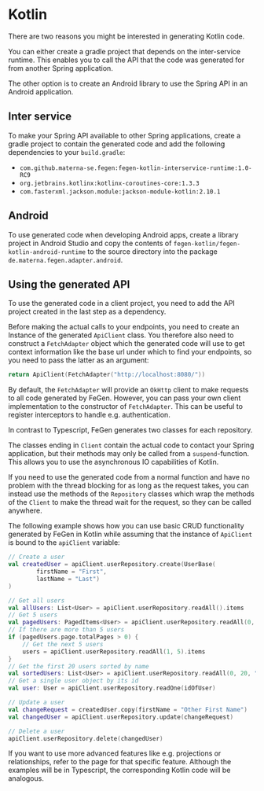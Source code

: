# Kotlin

There are two reasons you might be interested in generating Kotlin code.

You can either create a gradle project that depends on the inter-service runtime.
This enables you to call the API that the code was generated for from another Spring application.

The other option is to create an Android library to use the Spring API in an Android application.

## Inter service

To make your Spring API available to other Spring applications, create a gradle project to contain the generated code and add the following dependencies to your `build.gradle`:

- `com.github.materna-se.fegen:fegen-kotlin-interservice-runtime:1.0-RC9`
- `org.jetbrains.kotlinx:kotlinx-coroutines-core:1.3.3`
- `com.fasterxml.jackson.module:jackson-module-kotlin:2.10.1`

## Android

To use generated code when developing Android apps, create a library project in Android Studio and copy the contents of `fegen-kotlin/fegen-kotlin-android-runtime` to the source directory into the package `de.materna.fegen.adapter.android`.

## Using the generated API

To use the generated code in a client project, you need to add the API project created in the last step as a dependency.

Before making the actual calls to your endpoints, you need to create an Instance of the generated `ApiClient` class.
You therefore also need to construct a `FetchAdapter` object which the generated code will use to get context information like the base url under which to find your endpoints, so you need to pass the latter as an argument:

```kotlin
return ApiClient(FetchAdapter("http://localhost:8080/"))
```

By default, the `FetchAdapter` will provide an `OkHttp` client to make requests to all code generated by FeGen.
However, you can pass your own client implementation to the constructor of `FetchAdapter`.
This can be useful to register interceptors to handle e.g. authentication.

In contrast to Typescript, FeGen generates two classes for each repository.

The classes ending in `Client` contain the actual code to contact your Spring application, but their methods may only be called from a `suspend`-function.
This allows you to use the asynchronous IO capabilities of Kotlin.

If you need to use the generated code from a normal function and have no problem with the thread blocking for as long as the request takes, you can instead use the methods of the `Repository` classes which wrap the methods of the `Client` to make the thread wait for the request, so they can be called anywhere.

The following example shows how you can use basic CRUD functionality generated by FeGen in Kotlin while assuming that the instance of `ApiClient` is bound to the `apiClient` variable:

```kotlin
// Create a user
val createdUser = apiClient.userRepository.create(UserBase(
        firstName = "First",
        lastName = "Last")
)

// Get all users
val allUsers: List<User> = apiClient.userRepository.readAll().items
// Get 5 users
val pagedUsers: PagedItems<User> = apiClient.userRepository.readAll(0, 5)
// If there are more than 5 users
if (pagedUsers.page.totalPages > 0) {
    // Get the next 5 users
    users = apiClient.userRepository.readAll(1, 5).items
}
// Get the first 20 users sorted by name
val sortedUsers: List<User> = apiClient.userRepository.readAll(0, 20, "lastName,ASC")
// Get a single user object by its id
val user: User = apiClient.userRepository.readOne(idOfUser)

// Update a user
val changeRequest = createdUser.copy(firstName = "Other First Name")
val changedUser = apiClient.userRepository.update(changeRequest)

// Delete a user
apiClient.userRepository.delete(changedUser)
```

If you want to use more advanced features like e.g. projections or relationships, refer to the page for that specific feature.
Although the examples will be in Typescript, the corresponding Kotlin code will be analogous.
